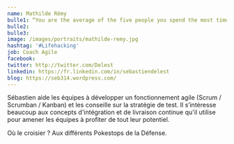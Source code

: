 ```yaml
---
name: Mathilde Rémy
bulle1: “You are the average of the five people you spend the most time with.” – Jim Rohn
bulle2: 
bulle3: 
image: /images/portraits/mathilde-remy.jpg
hashtag: '#Lifehacking'
job: Coach Agile
facebook: 
twitter: http://twitter.com/Delest
linkedin: https://fr.linkedin.com/in/sebastiendelest
blog: https://seb314.wordpress.com/
---
```


Sébastien aide les équipes à développer un fonctionnement agile (Scrum / Scrumban / Kanban) et les conseille sur la stratégie de test. Il s’intéresse beaucoup aux concepts d'intégration et de livraison continue qu'il utilise pour amener les équipes à profiter de tout leur potentiel.

Où le croisier ? Aux différents Pokestops de la Défense.
